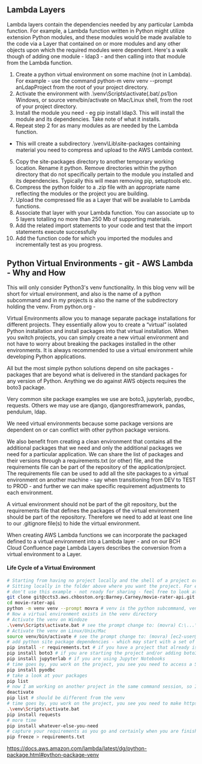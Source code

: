 ## Lambda Layers
Lambda layers contain the dependencies needed by any particular Lambda function. For example, a Lambda function written in Python might utilize extension Python modules, and these modules would be made available to the code via a Layer that contained on or more modules and any other objects upon which the required modules were dependent. Here's a walk though of adding one module - ldap3 - and then calling into that module from the Lambda function.

1. Create a python virtual environment on some machine (not in Lambda). For example - use the command python-m venv venv --prompt anLdapProject from the root of your project directory.
2. Activate the environment with .\venv\Scripts\activate(.bat/.ps1)on Windows, or source venv/bin/activate on Mac/Linux shell, from the root of your project directory.
3. Install the module you need - eg pip install ldap3. This will install the module and its dependencies. Take note of what it installs.
4. Repeat step 2 for as many modules as are needed by the Lambda function.
* This will create a subdirectory .\venv\Lib\site-packages containing material you need to compress and upload to the AWS Lambda context.
5. Copy the site-packages directory to another temporary working location. Rename it python.
Remove directories within the python directory that do not specifically pertain to the module you installed and its dependencies. Typically this will mean removing pip, setuptools etc.
6. Compress the python folder to a .zip file with an appropriate name reflecting the modules or the project you are building.
7. Upload the compressed file as a Layer that will be available to Lambda functions.
8. Associate that layer with your Lambda function. You can associate up to 5 layers totalling no more than 250 Mb of supporting materials.
9. Add the related import statements to your code and test that the import statements execute successfully
10. Add the function code for which you imported the modules and incrementally test as you progress.

## Python Virtual Environments - git - AWS Lambda - Why and How

This will only consider Python3's venv functionality. In this blog venv will be short for virtual environment, and also is the name of a python subcommand and in my projects is also the name of the subdirectory holding the venv. From python.org -

Virtual Environments allow you to manage separate package installations for different projects. They essentially allow you to create a “virtual” isolated Python installation and install packages into that virtual installation. When you switch projects, you can simply create a new virtual environment and not have to worry about breaking the packages installed in the other environments. It is always recommended to use a virtual environment while developing Python applications.

All but the most simple python solutions depend on site packages - packages that are beyond what is delivered in the standard packages for any version of Python. Anything we do against AWS objects requires the boto3 package.

Very common site package examples we use are boto3, jupyterlab, pyodbc, requests. Others we may use are django, djangorestframework, pandas, pendulum, ldap.

We need virtual environments because some package versions are dependent on or can conflict with other python package versions.

We also benefit from creating a clean environment that contains all the additional packages that we need and only the additional packages we need for a particular application. We can share the list of packages and their versions through a requirements.txt (or other) file, and the requirements file can be part of the repository of the application/project. The requirements file can be used to add all the site packages to a virtual environment on another machine - say when transitioning from DEV to TEST to PROD - and further we can make specific requirement adjustments to each environment.

A virtual environment should not be part of the git repository, but the requirements file that defines the packages of the virtual environment should be part of the repository. Therefore we need to add at least one line to our .gitignore file(s) to hide the virtual environment.

When creating AWS Lambda functions we can incorporate the packaged defined to a virtual environment into a Lambda layer - and on our BCH Cloud Confluence page Lambda Layers describes the conversion from a virtual environment to a Layer.

#### Life Cycle of a Virtual Environment
```bash
# Starting from having no project locally and the shell of a project or a full blown project on our GitLab.
# Sitting locally in the folder above where you want the project. For example in your repos folder
# don't use this example - not ready for sharing - feel free to look at it on GitLab
git clone git@ccts3.aws.chboston.org:Barney.Carney/movie-rater-api.git
cd movie-rater-api
python -m venv venv --prompt movra # venv is the python subcommand, venv is the directory created for the venv, and movra is the prompt when venv is activated.
# Now a virtual environment exists in the venv directory
# Activate the venv on Windoze
.\venv\Scripts\activate.bat # see the prompt change to: (movra) C:\...\movie-rater-api>
# Activate the venv on Linux/Unix/Mac
source venv/bin/activate # see the prompt change to: (movra) [ec2-user@ip-100-80-208-232 movie-rater-api]$
# add python site package dependencies - which may start with a set of known requirements.
pip install -r requirements.txt # if you have a project that already is underway and has requirements
pip install boto3 # if you are starting the project and/or adding boto3 code to the project
pip install jupyterlab # if you are using Jupyter Notebooks
# time goes by, you work on the project, you see you need to access a SQL database
pip install pyodbc
# take a look at your packages
pip list
# now I am working on another project in the same command session, so I want to deactivate my virtual environment
deactivate
pip list # should be different from the venv
# time goes by, you work on the project, you see you need to make https requests and get data back from a Rest API
.\venv\Scripts\activate.bat
pip install requests
# more time
pip install whatever-else-you-need
# capture your requirements as you go and certainly when you are finished
pip freeze > requirements.txt
```
https://docs.aws.amazon.com/lambda/latest/dg/python-package.html#python-package-venv
